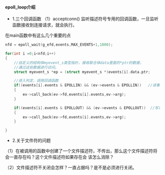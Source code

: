 #### epoll_loop介绍
- 1.三个回调函数
（1）acceptconn()
    监听描述符号专用的回调函数，一旦监听函数接收到连接请求，就会执行。


在main函数中有这么几个重要的点
```c
nfd = epoll_wait(g_efd,events,MAX_EVENTS+1,1000);

for(int i =0;i<nfd;i++)
{
    //自定义的结构体myevent_s类型指针，接收联合体data里面的*ptr的数据，
    //通过这些数据进行访问。
    struct myevent_s *ep = (struct myevent_s *)events[i].data.ptr;

    //进入判定，调用回调函数
    if((events[i].events & EPOLLIN) && (ev->events & EPOLLIN))   //读事件就绪，调用对应回调函数
    {
        ev->call_back(ev->fd,events[i].events,ev->arg);
    }

    if((events[i].events & EPOLLOUT) && (ev->events & EPOLLOUT))  //写事件就绪，调用对应回调函数。
    {
        ev->call_back(ev->fd,events[i].events,ev->arg);
    }

}
```
- 2.关于文件符的问题

（1）在被调用的函数中创建了一个文件描述符，不传出，那么这个文件描述符将会一直存在吗？这个文件描述符如果存在会
该怎么消除？

（2）文件描述符不关闭会怎样？一直占据吗？是不是必须进行关闭。














